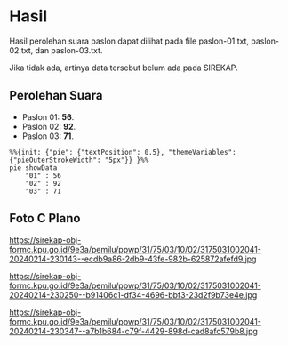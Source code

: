 # Hasil

Hasil perolehan suara paslon dapat dilihat pada file paslon-01.txt, paslon-02.txt, dan paslon-03.txt.

Jika tidak ada, artinya data tersebut belum ada pada SIREKAP.

## Perolehan Suara

 * Paslon 01: **56**.
 * Paslon 02: **92**.
 * Paslon 03: **71**.

```mermaid
%%{init: {"pie": {"textPosition": 0.5}, "themeVariables": {"pieOuterStrokeWidth": "5px"}} }%%
pie showData
    "01" : 56
    "02" : 92
    "03" : 71
```
## Foto C Plano

https://sirekap-obj-formc.kpu.go.id/9e3a/pemilu/ppwp/31/75/03/10/02/3175031002041-20240214-230143--ecdb9a86-2db9-43fe-982b-625872afefd9.jpg

https://sirekap-obj-formc.kpu.go.id/9e3a/pemilu/ppwp/31/75/03/10/02/3175031002041-20240214-230250--b91406c1-df34-4696-bbf3-23d2f9b73e4e.jpg

https://sirekap-obj-formc.kpu.go.id/9e3a/pemilu/ppwp/31/75/03/10/02/3175031002041-20240214-230347--a7b1b684-c79f-4429-898d-cad8afc579b8.jpg
